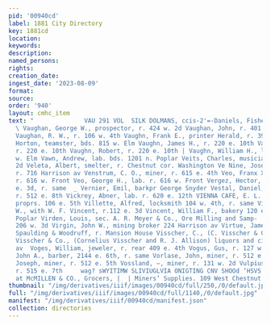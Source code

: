 ```yaml
---
pid: '00940cd'
label: 1881 City Directory
key: 1881cd
location: 
keywords: 
description: 
named_persons: 
rights: 
creation_date: 
ingest_date: '2023-08-09'
format: 
source: 
order: '940'
layout: cmhc_item
text: "              VAU 291 VOL  SILK DOLMANS, ccis-2'=-Daniels, Fisher & Go.’s.
  \ Vaughan, George W., prospector, r. 424 w. 2d Vaughan, John, r. 401 Harrison av
  Vaughan, R. W., r. 106 w. 4th Vaughn, Frank E., printer Herald, r. 399 e. 4th Vaughn,
  Horton, teamster, bds. 815 w. Elm Vaughn, James H., r. 220 e. 10th Vaughn, Maurice,
  r. 220 e. 10th Vaughn, Robert, r. 220 e. 10th | Vaughn, William H., lab. bds. 815
  w. Elm Vawn, Andrew, lab. bds. 1201 n. Poplar Veits, Charles, musician, r. 104 w.
  2d Veleta, Albert, smelter, r. Chestnut cor. Washington Ve Nine, Joseph, mining,
  r. 716 Harrison av Venstrum, C. O., miner, r. 615 e. 4th Veo, Franx X., teamster,
  r. 616 w. Front Veo, George H., lab. r. 616 w. Front Vergez, Hector, grocer 230
  e. 3d, r. same  _ Vernier, Emil, barkpr George Snyder Vestal, Daniel, teamster,
  r. 512 e. 8th Vickrey, Abner, lab. r. 620 e. 12th VIENNA CAFE, E. L. Betts & Co.
  proprs. 106 e. 5th Villette, Alfred, locksmith 104 w. 4th, r. same Vincent, Thomas
  W., with W. F. Vincent, r.112 e. 3d Vincent, William F., bakery 120 e. 3d, r. 4094
  Poplar Virden, Louis, sec. A. R. Meyer & Co., Ore Milling and Samp-  ling Co., r.
  206 w. 3d Virgin, John W., mining broker 224 Harrison av Virtue, James S., clk.
  Spaulding & Woodruff, r. Mansion House Visscher, C., (C. Visscher & Co.) r. Denver
  Visscher & Co., (Cornelius Visscher and R. J. Allison) liquors and cigars 212 Harrison
  av  Voges, William, jeweler, r. rear 409 e. 4th Vogus, Gus, r. 127 w. 2d Volkert,
  John A., barber, 2144 e. 6th, r. same Vorlase, John, miner, r. 512 e. 5th Vorlase,
  Joseph, miner, r. 512 e. 5th Vossland, —, miner, r. 131 w. 2d Vulpius, Herman, engineer,
  r. 515 e. 7th     wag? sWYITIMW SLIVIUGLVIA ONIGTING CNV SHOOd ‘HSVS  A Full Line
  at McMILLEN & CO., Grocers, |  | Miners’ Supplies. 109 West Chestnut Street. 35 "
thumbnail: "/img/derivatives/iiif/images/00940cd/full/250,/0/default.jpg"
full: "/img/derivatives/iiif/images/00940cd/full/1140,/0/default.jpg"
manifest: "/img/derivatives/iiif/00940cd/manifest.json"
collection: directories
---
```

